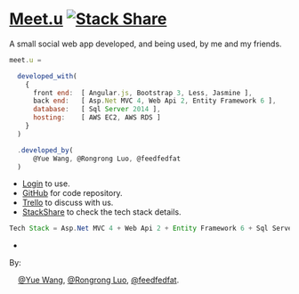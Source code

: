 # [Meet.u](http://ec2-54-206-117-78.ap-southeast-2.compute.amazonaws.com/Meetups) [![Stack Share](http://img.shields.io/badge/tech-stack-0690fa.svg?style=flat)](http://stackshare.io/Mooophy/meet-u)

A small social web app developed, and being used, by me and my friends. 

```js
meet.u =

  developed_with(
    {
      front end:  [ Angular.js, Bootstrap 3, Less, Jasmine ],
      back end:   [ Asp.Net MVC 4, Web Api 2, Entity Framework 6 ],
      database:   [ Sql Server 2014 ],
      hosting:    [ AWS EC2, AWS RDS ]
    }
  )

  .developed_by(
      @Yue Wang, @Rongrong Luo, @feedfedfat
  )
```

 * [Login](http://ec2-54-206-117-78.ap-southeast-2.compute.amazonaws.com/Meetups) to use.
 * [GitHub](https://github.com/Mooophy/meetu) for code repository.
 * [Trello](https://trello.com/b/gfeCbpJT/meetu) to discuss with us.
 * [StackShare](http://stackshare.io/Mooophy/meet-u) to check the tech stack details.



```java
Tech Stack = Asp.Net MVC 4 + Web Api 2 + Entity Framework 6 + Sql Server 2014 + Angular.js + Bootstrap 3 + etc;
```
-

By: 

&nbsp;&nbsp;&nbsp;&nbsp;[@Yue Wang](https://github.com/Mooophy), [@Rongrong Luo](https://github.com/rong4188), [@feedfedfat](https://github.com/scottszb1987).



